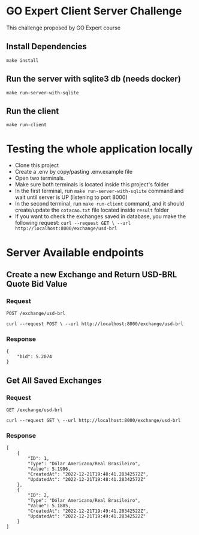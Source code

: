 # GO Expert Client Server Challenge

This challenge proposed by GO Expert course

## Install Dependencies

    make install

## Run the server with sqlite3 db (needs docker)

    make run-server-with-sqlite

## Run the client

    make run-client

# Testing the whole application locally

- Clone this project
- Create a .env by copy/pasting .env.example file
- Open two terminals.
- Make sure both terminals is located inside this project's folder
- In the first terminal, run `make run-server-with-sqlite` command and wait until server is UP (listening to port 8000)
- In the second terminal, run `make run-client` command, and it should create/update the `cotacao.txt` file located inside `result` folder
- If you want to check the exchanges saved in database, you make the following request:
`
  curl --request GET \
  --url http://localhost:8000/exchange/usd-brl
`

# Server Available endpoints

## Create a new Exchange and Return USD-BRL Quote Bid Value

### Request

`POST /exchange/usd-brl`

    curl --request POST \ --url http://localhost:8000/exchange/usd-brl

### Response

    {
        "bid": 5.2074
    }

## Get All Saved Exchanges

### Request

`GET /exchange/usd-brl`

    curl --request GET \ --url http://localhost:8000/exchange/usd-brl

### Response

    [
	    {
		    "ID": 1,
		    "Type": "Dólar Americano/Real Brasileiro",
		    "Value": 5.1986,
		    "CreatedAt": "2022-12-21T19:48:41.28342572Z",
		    "UpdatedAt": "2022-12-21T19:48:41.28342572Z"
	    },
        {
            "ID": 2,
            "Type": "Dólar Americano/Real Brasileiro",
            "Value": 5.1885,
            "CreatedAt": "2022-12-21T19:49:41.28342522Z",
            "UpdatedAt": "2022-12-21T19:49:41.28342522Z"
        }
    ]
